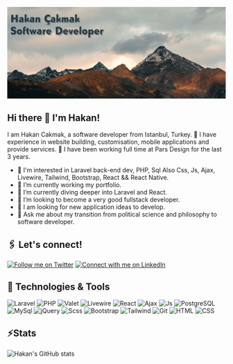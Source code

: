 ![Repository Banner](https://raw.githubusercontent.com/1hakann/1hakann/master/hakan-cakmak-profile-banner-lg.jpg) 


## Hi there 👋 I'm Hakan!

I am Hakan Cakmak, a software developer from Istanbul, Turkey. 🏡 I have experience in website building, customisation, mobile applications and provide services. 💪 I have been working full time at Pars Design for the last 3 years.

- 🧐 I'm interested in Laravel back-end dev, PHP, Sql Also Css, Js, Ajax, Livewire, Tailwind, Bootstrap, React && React Native.
- 🔭 I’m currently working my portfolio.
- 🌱 I’m currently diving deeper into Laravel and React.
- 👯 I’m looking to become a very good fullstack developer.
- 🤔 I am looking for new application ideas to develop.
- 💬 Ask me about my transition from political science and philosophy to software developer.

## 🖇️ Let's connect!

[![Follow me on Twitter](https://img.shields.io/twitter/url/https/twitter.com/ImJupiterr.svg?style=social&label=Follow)](https://twitter.com/ImJupiterr)
[![Connect with me on LinkedIn](https://img.shields.io/badge/Connect-%230077B5.svg?logo=linkedin&style=sociallabel=Connect)](https://www.linkedin.com/in/hakan-cakmak/)

## 🔧 Technologies & Tools

![Laravel](https://img.shields.io/badge/Framework-Laravel-099D91?style=flat&logo=laravel&logoColor=white&color=099D91) ![PHP](https://img.shields.io/badge/coding-php-099D91?style=flat&logo=php&logoColor=white&color=099D91) ![Valet](https://img.shields.io/badge/tools-valet-099D91?style=flat&logo=valet&logoColor=white&color=099D91) ![Livewire](https://img.shields.io/badge/tools-livewire-099D91?style=flat&logo=livewire&logoColor=white&color=099D91) ![React](https://img.shields.io/badge/library-react-099D91?style=flat&logo=react&logoColor=white&color=099D91) ![Ajax](https://img.shields.io/badge/coding-ajax-099D91?style=flat&logo=ajax&logoColor=white&color=099D91) ![Js](https://img.shields.io/badge/coding-javascript-099D91?style=flat&logo=javascript&logoColor=white&color=099D91) ![PostgreSQL](https://img.shields.io/badge/Tools-PostgreSQL-099D91?style=flat&logo=PostgreSQL&logoColor=white&color=099D91) ![MySql](https://img.shields.io/badge/Tools-MySQL-099D91?style=flat&logo=MySQL&logoColor=white&color=099D91) ![jQuery](https://img.shields.io/badge/coding-jquery-099D91?style=flat&logo=jquery&logoColor=white&color=099D91) ![Scss](https://img.shields.io/badge/coding-scss-099D91?style=flat&logo=scss&logoColor=white&color=099D91) ![Bootstrap](https://img.shields.io/badge/library-bootstrap-099D91?style=flat&logo=bootstrap&logoColor=white&color=099D91) ![Tailwind](https://img.shields.io/badge/framework-tailwind-099D91?style=flat&logo=tailwind&logoColor=white&color=099D91) ![Git](https://img.shields.io/badge/tools-git-099D91?style=flat&logo=git&logoColor=white&color=099D91) ![HTML](https://img.shields.io/badge/Code-HTML-099D91?style=flat&logo=html5&logoColor=white&color=099D91) ![CSS](https://img.shields.io/badge/Code-CSS-099D91?style=flat&logo=CSS3&logoColor=white&color=099D91)

## ⚡Stats

![Hakan's GitHub stats](https://github-readme-stats.vercel.app/api?username=1hakann&show_icons=true&theme=tokyonight&hide_border=true)
